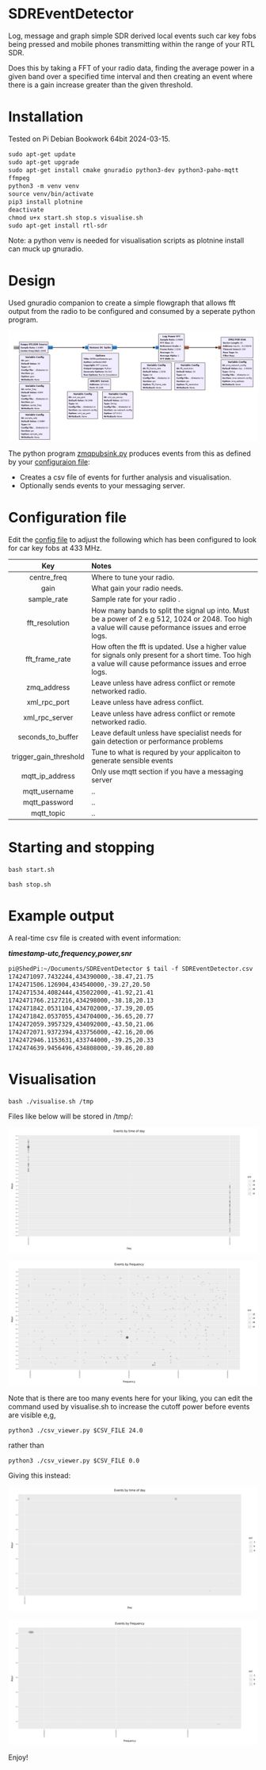 # SDREventDetector

Log, message and graph simple SDR derived local events such car key fobs being pressed and  mobile phones transmitting within the range of your RTL SDR.

Does this by taking a FFT of your radio data, finding the average power in a given band over a specified time interval and then creating an event where there is a gain increase greater than the given threshold.

# Installation

Tested on Pi Debian Bookwork 64bit 2024-03-15.

```console
sudo apt-get update 
sudo apt-get upgrade
sudo apt-get install cmake gnuradio python3-dev python3-paho-mqtt ffmpeg
python3 -m venv venv
source venv/bin/activate
pip3 install plotnine
deactivate
chmod u+x start.sh stop.s visualise.sh
sudo apt-get install rtl-sdr
```

Note: a python venv is needed for visualisation scripts as plotnine install can muck up gnuradio.

# Design

Used gnuradio companion to create a simple flowgraph that allows fft output from the radio to be configured and consumed by a seperate python program. 

![GRC sketch](./flowgraph.jpg)

The python program [zmqpubsink.py](.\zmqpubsink.py) produces events from this as defined by your [configuraion file](SDREventDetector.ini):

- Creates a csv file of events for further analysis and visualisation.
- Optionally sends events to your messaging server.

# Configuration file

Edit the [config file](SDREventDetector.ini) to adjust the following which has been configured to look for car key fobs at 433 MHz.

| Key | Notes |
| :----: | :--- |
| centre_freq | Where to tune your radio. |
| gain | What gain your radio needs. |
| sample_rate | Sample rate for your radio .|
| fft_resolution | How many bands to split the signal up into. Must be a power of 2 e.g 512, 1024 or 2048. Too high a value will cause peformance issues and erroe logs.|
| fft_frame_rate | How often the fft is updated. Use a higher value for signals only present for a short time. Too high a value will cause peformance issues and erroe logs. |
| zmq_address | Leave unless have adress conflict or remote networked radio. |
| xml_rpc_port | Leave unless have adress conflict. |
| xml_rpc_server | Leave unless have adress conflict  or remote networked radio. |
| seconds_to_buffer | Leave default unless have specialist needs for gain detection or performance problems |
| trigger_gain_threshold | Tune to what is requred by your applicaiton to generate sensible events |
| mqtt_ip_address | Only use mqtt section if you have a messaging server |
| mqtt_username | .. |
| mqtt_password | .. |
| mqtt_topic | .. |


# Starting and stopping

```console
bash start.sh
```

```console
bash stop.sh
```

# Example output

A real-time csv file is created with event information:

***timestamp-utc,frequency,power,snr***


```console
pi@ShedPi:~/Documents/SDREventDetector $ tail -f SDREventDetector.csv 
1742471097.7432244,434390000,-38.47,21.75
1742471506.126904,434540000,-39.27,20.50
1742471534.4082444,435022000,-41.92,21.41
1742471766.2127216,434298000,-38.18,20.13
1742471842.0531104,434702000,-37.39,20.05
1742471842.0537055,434704000,-36.65,20.77
1742472059.3957329,434092000,-43.50,21.06
1742472071.9372394,433756000,-42.16,20.06
1742472946.1153631,433744000,-39.25,20.33
1742474639.9456496,434808000,-39.86,20.80
```

# Visualisation

```console
bash ./visualise.sh /tmp
```

Files like below will be stored in /tmp/:

![events-by-timeofday.jpg](./events-by-timeofday.jpg)

![events-by-frequency.jpg](./events-by-frequency.jpg)


Note that is there are too many events here for your liking, you can edit the command used by visualise.sh to increase the cutoff power before events are visible e,g,

```console
python3 ./csv_viewer.py $CSV_FILE 24.0
```
rather than

```console
python3 ./csv_viewer.py $CSV_FILE 0.0
```

Giving this instead:

![events-by-timeofday.jpg](./events-by-timeofday-example-cutoff-24.jpg)

![events-by-frequency.jpg](./events-by-frequency-example-cutoff-24.jpg)

Enjoy!

